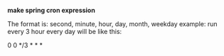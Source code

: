 **make spring cron expression**

The format is: 
second, minute, hour, day, month, weekday
example: run every 3 hour every day will be like this: 

0 0 */3 * * *
